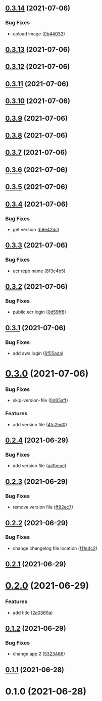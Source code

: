 ## [0.3.14](https://github.com/susguzman/versions/compare/app2-0.3.13...app2-0.3.14) (2021-07-06)


### Bug Fixes

* upload image ([0b44033](https://github.com/susguzman/versions/commit/0b44033d32d801056ad8e57adb440ac634345b8e))



## [0.3.13](https://github.com/susguzman/versions/compare/app2-0.3.12...app2-0.3.13) (2021-07-06)



## [0.3.12](https://github.com/susguzman/versions/compare/app2-0.3.11...app2-0.3.12) (2021-07-06)



## [0.3.11](https://github.com/susguzman/versions/compare/app2-0.3.10...app2-0.3.11) (2021-07-06)



## [0.3.10](https://github.com/susguzman/versions/compare/app2-0.3.9...app2-0.3.10) (2021-07-06)



## [0.3.9](https://github.com/susguzman/versions/compare/app2-0.3.8...app2-0.3.9) (2021-07-06)



## [0.3.8](https://github.com/susguzman/versions/compare/app2-0.3.7...app2-0.3.8) (2021-07-06)



## [0.3.7](https://github.com/susguzman/versions/compare/app2-0.3.6...app2-0.3.7) (2021-07-06)



## [0.3.6](https://github.com/susguzman/versions/compare/app2-0.3.5...app2-0.3.6) (2021-07-06)



## [0.3.5](https://github.com/susguzman/versions/compare/app2-0.3.4...app2-0.3.5) (2021-07-06)



## [0.3.4](https://github.com/susguzman/versions/compare/app2-0.3.3...app2-0.3.4) (2021-07-06)


### Bug Fixes

* get version ([b9e42dc](https://github.com/susguzman/versions/commit/b9e42dc252fa2c2fda1b4077ae762f623ee4b49c))



## [0.3.3](https://github.com/susguzman/versions/compare/app2-0.3.2...app2-0.3.3) (2021-07-06)


### Bug Fixes

* ecr repo name ([8f3c4b5](https://github.com/susguzman/versions/commit/8f3c4b5c9bc1f8ceb32d019bf3e1be0d58c283d6))



## [0.3.2](https://github.com/susguzman/versions/compare/app2-0.3.1...app2-0.3.2) (2021-07-06)


### Bug Fixes

* public ecr login ([0d59ff8](https://github.com/susguzman/versions/commit/0d59ff8938a6f60583e43a39121cac404fe280d9))



## [0.3.1](https://github.com/susguzman/versions/compare/app2-0.3.0...app2-0.3.1) (2021-07-06)


### Bug Fixes

* add aws login ([6f55ada](https://github.com/susguzman/versions/commit/6f55ada7978a6b1c620eb1a618d4e4907b25aa33))



# [0.3.0](https://github.com/susguzman/versions/compare/app2-0.2.4...app2-0.3.0) (2021-07-06)


### Bug Fixes

* skip-version-file ([0d65aff](https://github.com/susguzman/versions/commit/0d65aff3c2cc73b480b4e2030a73c8910fe4595c))


### Features

* add version file ([4fc25d0](https://github.com/susguzman/versions/commit/4fc25d04e91c9b09084145e5320c4d95ff8c11fa))



## [0.2.4](https://github.com/susguzman/versions/compare/app2-0.2.3...app2-0.2.4) (2021-06-29)


### Bug Fixes

* add version file ([aa1beae](https://github.com/susguzman/versions/commit/aa1beae47bc61f6eaa31a70036c6eca73353e674))



## [0.2.3](https://github.com/susguzman/versions/compare/app2-0.2.2...app2-0.2.3) (2021-06-29)


### Bug Fixes

* remove version file ([ff92ec7](https://github.com/susguzman/versions/commit/ff92ec78b8ca7558f64819c575a09a5d3d81ad41))



## [0.2.2](https://github.com/susguzman/versions/compare/app2-0.2.1...app2-0.2.2) (2021-06-29)


### Bug Fixes

* change changelog file location ([f11e4c2](https://github.com/susguzman/versions/commit/f11e4c2c4ed88833532340de2dd49b778e1de661))



## [0.2.1](https://github.com/susguzman/versions/compare/app2-0.2.0...app2-0.2.1) (2021-06-29)



# [0.2.0](https://github.com/susguzman/versions/compare/app2-0.1.2...app2-0.2.0) (2021-06-29)


### Features

* add title ([2a0369a](https://github.com/susguzman/versions/commit/2a0369a2e41693f24d2e5507cb22e767a4c91a48))



## [0.1.2](https://github.com/susguzman/versions/compare/app2-0.1.1...app2-0.1.2) (2021-06-29)


### Bug Fixes

* change app 2 ([5323466](https://github.com/susguzman/versions/commit/5323466ff8ca7357b66d6aef98085db2e30793b4))



## [0.1.1](https://github.com/susguzman/versions/compare/app2-0.1.0...app2-0.1.1) (2021-06-28)



# 0.1.0 (2021-06-28)



